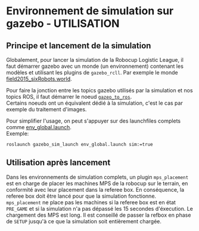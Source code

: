 Environnement de simulation sur gazebo - UTILISATION
====================================================

Principe et lancement de la simulation
--------------------------------------
Globalement, pour lancer la simulation de la Robocup Logistic League, il faut démarrer gazebo avec un monde (un environnement) contenant les modèles et utilisant les plugins de `gazebo_rcll`. Par exemple le monde [field2015_sixRobots.world](../gazebo_sim_launch/worlds/field2015_sixRobots.world).  

Pour faire la jonction entre les topics gazebo utilisés par la simulation et nos topics ROS, il faut démarrer le noeud [`gazeo_to_ros`](../gazebo_to_ros).  
Certains noeuds ont un équivalent dédié à la simulation, c'est le cas par exemple du traitement d'images.  

Pour simplifier l'usage, on peut s'appuyer sur des launchfiles complets comme [env_global.launch](../gazebo_sim_launch/launch/env_global.launch).  
Exemple:
```Shell
roslaunch gazebo_sim_launch env_global.launch sim:=true
```

Utilisation après lancement
---------------------------
Dans les environnements de simulation complets, un plugin `mps_placement` est en charge de placer les machines MPS de la robocup sur le terrain, en conformité avec leur placement dans la referee box. En conséquence, la referee box doit être lancé pour que la simulation fonctionne.  
`mps_placement` ne place pas les machines si la referee box est en état `PRE_GAME` et si la simulation n'a pas dépassé les 15 secondes d'éxecution. Le chargement des MPS est long. Il est conseillé de passer la refbox en phase de `SETUP` jusqu'à ce que la simulation soit entièrement chargée.  